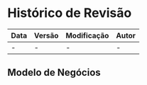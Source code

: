 # Histórico de Revisão

| Data | Versão | Modificação | Autor |
| :--- | :----- | :---------- | :---- |
| -    | -      | -           | -     |

## Modelo de Negócios
